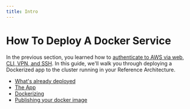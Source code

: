 ```yaml
---
title: Intro
---
```


# How To Deploy A Docker Service

In the previous section, you learned how to [authenticate to AWS via web, CLI, VPN, and SSH](../authenticate/intro). In
this guide, we'll walk you through deploying a Dockerized app to the  cluster running in your Reference
Architecture.

* [What's already deployed](what-is-already-deployed)
* [The App](the-app)
* [Dockerizing](dockerizing)
* [Publishing your docker image](publish-docker-image)
